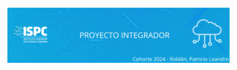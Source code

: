 ![banner](https://github.com/ISPC-TST-PI-I-2024/LeandroRoldan/blob/main/TP%203/.rsc/img/banner.png)


